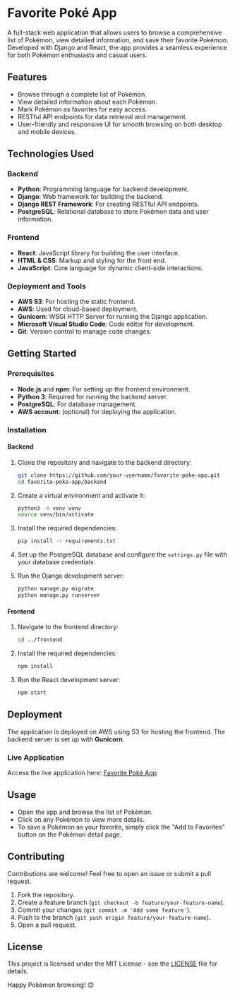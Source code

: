 # Favorite Poké App

A full-stack web application that allows users to browse a comprehensive list of Pokémon, view detailed information, and save their favorite Pokémon. Developed with Django and React, the app provides a seamless experience for both Pokémon enthusiasts and casual users.

## Features

- Browse through a complete list of Pokémon.
- View detailed information about each Pokémon.
- Mark Pokémon as favorites for easy access.
- RESTful API endpoints for data retrieval and management.
- User-friendly and responsive UI for smooth browsing on both desktop and mobile devices.

## Technologies Used

### Backend
- **Python**: Programming language for backend development.
- **Django**: Web framework for building the backend.
- **Django REST Framework**: For creating RESTful API endpoints.
- **PostgreSQL**: Relational database to store Pokémon data and user information.

### Frontend
- **React**: JavaScript library for building the user interface.
- **HTML & CSS**: Markup and styling for the front end.
- **JavaScript**: Core language for dynamic client-side interactions.

### Deployment and Tools
- **AWS S3**: For hosting the static frontend.
- **AWS**: Used for cloud-based deployment.
- **Gunicorn**: WSGI HTTP Server for running the Django application.
- **Microsoft Visual Studio Code**: Code editor for development.
- **Git**: Version control to manage code changes.

## Getting Started

### Prerequisites

- **Node.js** and **npm**: For setting up the frontend environment.
- **Python 3**: Required for running the backend server.
- **PostgreSQL**: For database management.
- **AWS account**: (optional) for deploying the application.

### Installation

#### Backend

1. Clone the repository and navigate to the backend directory:

    ```sh
    git clone https://github.com/your-username/favorite-poke-app.git
    cd favorite-poke-app/backend
    ```

2. Create a virtual environment and activate it:

    ```sh
    python3 -m venv venv
    source venv/bin/activate
    ```

3. Install the required dependencies:

    ```sh
    pip install -r requirements.txt
    ```

4. Set up the PostgreSQL database and configure the `settings.py` file with your database credentials.

5. Run the Django development server:

    ```sh
    python manage.py migrate
    python manage.py runserver
    ```

#### Frontend

1. Navigate to the frontend directory:

    ```sh
    cd ../frontend
    ```

2. Install the required dependencies:

    ```sh
    npm install
    ```

3. Run the React development server:

    ```sh
    npm start
    ```

## Deployment

The application is deployed on AWS using S3 for hosting the frontend. The backend server is set up with **Gunicorn**.

### Live Application

Access the live application here: [Favorite Poké App](http://975050133860-pokemon-app.s3-website.us-east-1.amazonaws.com/)

## Usage

- Open the app and browse the list of Pokémon.
- Click on any Pokémon to view more details.
- To save a Pokémon as your favorite, simply click the "Add to Favorites" button on the Pokémon detail page.

## Contributing

Contributions are welcome! Feel free to open an issue or submit a pull request.

1. Fork the repository.
2. Create a feature branch (`git checkout -b feature/your-feature-name`).
3. Commit your changes (`git commit -m 'Add some feature'`).
4. Push to the branch (`git push origin feature/your-feature-name`).
5. Open a pull request.

## License

This project is licensed under the MIT License - see the [LICENSE](LICENSE) file for details.

Happy Pokémon browsing! 😊
